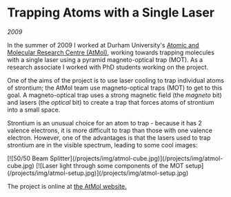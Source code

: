 # Trapping Atoms with a Single Laser
<!--- physics -->
*2009*

In the summer of 2009 I worked at Durham University's [Atomic and Molecular Research Centre (AtMol)](http://massey.dur.ac.uk/), working towards trapping molecules with a single laser using a pyramid magneto-optical trap (MOT). As a research associate I worked with PhD students working on the project.

One of the aims of the project is to use laser cooling to trap individual atoms of strontium; the AtMol team use magneto-optical traps (MOT) to get to this goal. A magneto-optical trap uses a strong magnetic field (the *magneto* bit) and lasers (the *optical* bit) to create a trap that forces atoms of strontium into a small space.

Strontium is an unusual choice for an atom to trap - because it has 2 valence electrons, it is more difficult to trap than those with one valence electron. However, one of the advantages is that the lasers used to trap strontium are in the visible spectrum, leading to some cool images:

<span class='gallery'>
  [![50/50 Beam Splitter](/projects/img/atmol-cube.jpg)](/projects/img/atmol-cube.jpg)
  [![Laser light through some components of the MOT setup](/projects/img/atmol-setup.jpg)](/projects/img/atmol-setup.jpg)
</span>

The project is online at [the AtMol website.](http://massey.dur.ac.uk/research/strontium/strontium.html)
